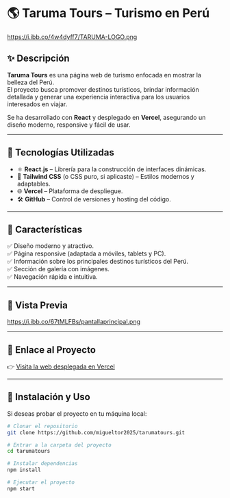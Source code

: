 # 🌎 Taruma Tours – Turismo en Perú

https://i.ibb.co/4w4dyff7/TARUMA-LOGO.png

## ✨ Descripción

**Taruma Tours** es una página web de turismo enfocada en mostrar la belleza del Perú.  
El proyecto busca promover destinos turísticos, brindar información detallada y generar una experiencia interactiva para los usuarios interesados en viajar.  

Se ha desarrollado con **React** y desplegado en **Vercel**, asegurando un diseño moderno, responsive y fácil de usar.

---

## 🚀 Tecnologías Utilizadas

- ⚛️ **React.js** – Librería para la construcción de interfaces dinámicas.  
- 🎨 **Tailwind CSS** (o CSS puro, si aplicaste) – Estilos modernos y adaptables.  
- 🌐 **Vercel** – Plataforma de despliegue.  
- 🛠 **GitHub** – Control de versiones y hosting del código.  

---

## 🌄 Características

✅ Diseño moderno y atractivo.  
✅ Página responsive (adaptada a móviles, tablets y PC).  
✅ Información sobre los principales destinos turísticos del Perú.  
✅ Sección de galería con imágenes.  
✅ Navegación rápida e intuitiva.  

---

## 📸 Vista Previa

https://i.ibb.co/67tMLFBs/pantallaprincipal.png


---

## 🔗 Enlace al Proyecto

👉 [Visita la web desplegada en Vercel](https://tarumatours.vercel.app/)  

---

## 📂 Instalación y Uso

Si deseas probar el proyecto en tu máquina local:

```bash
# Clonar el repositorio
git clone https://github.com/migueltor2025/tarumatours.git

# Entrar a la carpeta del proyecto
cd tarumatours

# Instalar dependencias
npm install

# Ejecutar el proyecto
npm start
